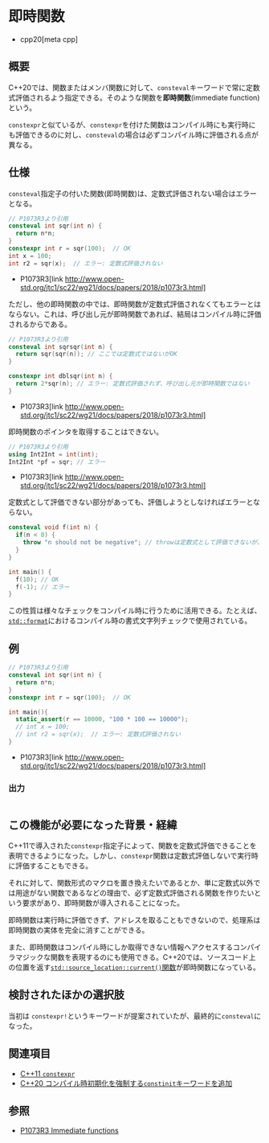 # 即時関数

* cpp20[meta cpp]

## 概要

C++20では、関数またはメンバ関数に対して、`consteval`キーワードで常に定数式評価されるよう指定できる。そのような関数を**即時関数**(immediate function)という。

`constexpr`と似ているが、`constexpr`を付けた関数はコンパイル時にも実行時にも評価できるのに対し、`consteval`の場合は必ずコンパイル時に評価される点が異なる。

## 仕様

`consteval`指定子の付いた関数(即時関数)は、定数式評価されない場合はエラーとなる。

```cpp
// P1073R3より引用
consteval int sqr(int n) {
  return n*n;
}
constexpr int r = sqr(100);  // OK
int x = 100;
int r2 = sqr(x);  // エラー: 定数式評価されない
```
* P1073R3[link http://www.open-std.org/jtc1/sc22/wg21/docs/papers/2018/p1073r3.html]

ただし、他の即時関数の中では、即時関数が定数式評価されなくてもエラーとはならない。これは、呼び出し元が即時関数であれば、結局はコンパイル時に評価されるからである。

```cpp
// P1073R3より引用
consteval int sqrsqr(int n) {
  return sqr(sqr(n)); // ここでは定数式ではないがOK
}

constexpr int dblsqr(int n) {
  return 2*sqr(n); // エラー: 定数式評価されず、呼び出し元が即時関数ではない
}
```
* P1073R3[link http://www.open-std.org/jtc1/sc22/wg21/docs/papers/2018/p1073r3.html]

即時関数のポインタを取得することはできない。

```cpp
// P1073R3より引用
using Int2Int = int(int);
Int2Int *pf = sqr; // エラー
```
* P1073R3[link http://www.open-std.org/jtc1/sc22/wg21/docs/papers/2018/p1073r3.html]

定数式として評価できない部分があっても、評価しようとしなければエラーとならない。

```cpp example
consteval void f(int n) {
  if(n < 0) {
    throw "n should not be negative"; // throwは定数式として評価できないが、ここを通らなければOK
  }
}

int main() {
  f(10); // OK
  f(-1); // エラー
}
```

この性質は様々なチェックをコンパイル時に行うために活用できる。たとえば、[`std::format`](/reference/format/format.md)におけるコンパイル時の書式文字列チェックで使用されている。

## 例
```cpp example
// P1073R3より引用
consteval int sqr(int n) {
  return n*n;
}
constexpr int r = sqr(100);  // OK

int main(){
  static_assert(r == 10000, "100 * 100 == 10000");
  // int x = 100;
  // int r2 = sqr(x);  // エラー: 定数式評価されない
}
```
* P1073R3[link http://www.open-std.org/jtc1/sc22/wg21/docs/papers/2018/p1073r3.html]

### 出力
```
```

## この機能が必要になった背景・経緯

C++11で導入された`constexpr`指定子によって、関数を定数式評価できることを表明できるようになった。しかし、`constexpr`関数は定数式評価しないで実行時に評価することもできる。

それに対して、関数形式のマクロを置き換えたいであるとか、単に定数式以外では用途がない関数であるなどの理由で、必ず定数式評価される関数を作りたいという要求があり、即時関数が導入されることになった。

即時関数は実行時に評価できず、アドレスを取ることもできないので、処理系は即時関数の実体を完全に消すことができる。

また、即時関数はコンパイル時にしか取得できない情報へアクセスするコンパイラマジックな関数を表現するのにも使用できる。C++20では、ソースコード上の位置を返す[`std::source_location::current()`関数](/reference/source_location/source_location/current.md)が即時関数になっている。

## 検討されたほかの選択肢

当初は `constexpr!`というキーワードが提案されていたが、最終的に`consteval`になった。

## 関連項目

* [C++11 `constexpr`](/lang/cpp11/constexpr.md)
* [C++20 コンパイル時初期化を強制する`constinit`キーワードを追加](constinit.md)

## 参照

* [P1073R3 Immediate functions](http://www.open-std.org/jtc1/sc22/wg21/docs/papers/2018/p1073r3.html)

